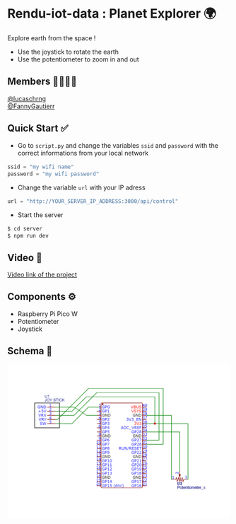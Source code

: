 # Rendu-iot-data : Planet Explorer 🌍

Explore earth from the space !
* Use the joystick to rotate the earth 
* Use the potentiometer to zoom in and out

## Members 👩‍💻🧑‍💻
 [@lucaschrng](https://github.com/lucaschrng) <br>
 [@FannyGautierr](https://github.com/FannyGautierr) 

 
## Quick Start ✅
* Go to `script.py` and change the variables `ssid` and `password` with the correct informations from your local network 
```py
ssid = "my wifi name"
password = "my wifi password"
```
* Change the variable `url` with your IP adress
```py
url = "http://YOUR_SERVER_IP_ADDRESS:3000/api/control"
```
* Start the server
```shell
$ cd server
$ npm run dev
```

## Video 🎥
[Video link of the project](https://www.youtube.com/shorts/6c8O9DOlZE8)

## Components ⚙️
* Raspberry Pi Pico W
* Potentiometer
* Joystick

## Schema 📝
![image](./electronic_schematics.png)


